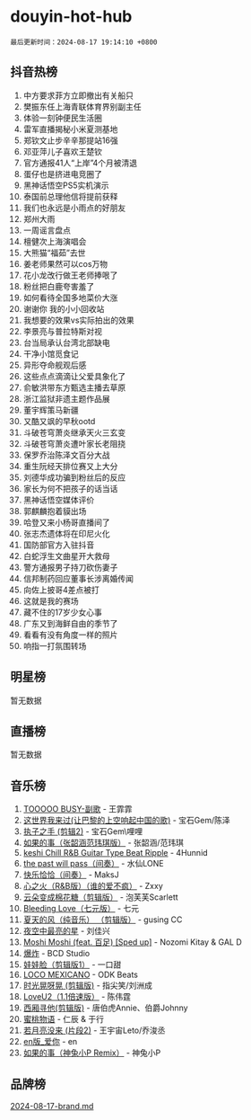 # douyin-hot-hub

`最后更新时间：2024-08-17 19:14:10 +0800`

## 抖音热榜

1. 中方要求菲方立即撤出有关船只
1. 樊振东任上海青联体育界别副主任
1. 体验一刻钟便民生活圈
1. 雷军直播揭秘小米夏测基地
1. 郑钦文止步辛辛那提站16强
1. 邓亚萍儿子喜欢王楚钦
1. 官方通报41人“上岸”4个月被清退
1. 蛋仔也是挤进电竞圈了
1. 黑神话悟空PS5实机演示
1. 泰国前总理他信将提前获释
1. 我们也永远是小雨点的好朋友
1. 郑州大雨
1. 一周谣言盘点
1. 檀健次上海演唱会
1. 大熊猫“福茹”去世
1. 姜老师果然可以cos万物
1. 花小龙改行做王老师捧哏了
1. 粉丝把白鹿夸害羞了
1. 如何看待全国多地菜价大涨
1. 谢谢你 我的小小回收站
1. 我想要的效果vs实际拍出的效果
1. 李景亮与普拉特斯对视
1. 台当局承认台湾北部缺电
1. 干净小馆觅食记
1. 异形夺命舰观后感
1. 这些点点滴滴让父爱‌具象化了
1. 俞敏洪带东方甄选主播去草原
1. 浙江监狱非遗主题作品展
1. 董宇辉策马新疆
1. 又酷又飒的早秋ootd
1. 斗破苍穹萧炎继承天火三玄变
1. 斗破苍穹萧炎遭叶家长老阻挠
1. 保罗乔治陈泽文百分大战
1. 重生阮经天排位赛又上大分
1. 刘德华成功骗到粉丝后的反应
1. 家长为何不把孩子的话当话
1. 黑神话悟空媒体评价
1. 郭麒麟抱着貘出场
1. 哈登又来小杨哥直播间了
1. 张志杰遗体将在印尼火化
1. 国防部官方入驻抖音
1. 白蛇浮生文曲星开大救母
1. 警方通报男子持刀砍伤妻子
1. 信邦制药回应董事长涉离婚传闻
1. 向佐上披哥4差点被打
1. 这就是我的赛场
1. 藏不住的17岁少女心事
1. 广东又到海鲜自由的季节了
1. 看看有没有角度一样的照片
1. 响指一打氛围转场

## 明星榜

暂无数据

## 直播榜

暂无数据

## 音乐榜

1. [TOOOOO BUSY-副歌](https://sf5-hl-cdn-tos.douyinstatic.com/obj/tos-cn-ve-2774/o0fmjGZetNDjSM5EimFs2QlzBg30YgByJMRQrC) - 王霏霏
1. [这世界我来过(让巴黎的上空响起中国的歌)](https://sf3-cdn-tos.douyinstatic.com/obj/tos-cn-ve-2774/o4wXzBftoUMHKWsiWRwtI9iiGWnO8zjCBxAaAb) - 宝石Gem/陈泽
1. [执子之手 (剪辑2)](https://sf5-hl-cdn-tos.douyinstatic.com/obj/tos-cn-ve-2774/oUoZLQjCc31XzqsBnBQUNgeKtYPBcgbFDwtfcu) - 宝石Gem\哩哩
1. [如果的事（张韶涵范玮琪版）](https://sf6-cdn-tos.douyinstatic.com/obj/tos-cn-ve-2774/owI7MDDyzHddFIDNOFiTf8qYP1fafEiAgmjsCv) - 张韶涵/范玮琪
1. [keshi Chill R&B Guitar Type Beat Ripple](https://sf5-hl-cdn-tos.douyinstatic.com/obj/tos-cn-ve-2774/okQIfmitAB3HpgZQo0YCEFEACcDhQngn0fkFIC) - 4Hunnid
1. [the past will pass（间奏）](https://sf3-cdn-tos.douyinstatic.com/obj/tos-cn-ve-2774/oYi1aFWqIjwzlvAuryrQIMAFSoPpJyicp6BiZ) - 水仙LONE
1. [快乐恰恰（间奏）](https://sf5-hl-cdn-tos.douyinstatic.com/obj/tos-cn-ve-2774/oMesum3HvWQXJxuMFeVYzf54o2QzH5aEBPOCAn) - MaksJ
1. [心之火（R&B版）（谁的爱不疯）](https://sf3-cdn-tos.douyinstatic.com/obj/tos-cn-ve-2774/okemkEDaIBBE3OosftCgMxlFkLQZRw37t36ZQv) - Zxxy
1. [云朵变成棉花糖（剪辑版）](https://sf3-cdn-tos.douyinstatic.com/obj/tos-cn-ve-2774/o8LC84GQLALFfXeyJmh8KE61byVQYMMeAZLfEI) - 泡芙芙Scarlett
1. [Bleeding Love（七元版）](https://sf5-hl-cdn-tos.douyinstatic.com/obj/tos-cn-ve-2774/oEgC9eZFHQ1MfSRnrfkzFp8AayDWqAQMABBgUs) - 七元
1. [夏天的风（纯音乐） （剪辑版）](https://sf5-hl-cdn-tos.douyinstatic.com/obj/tos-cn-ve-2774/oUzLjBZZFQAoNRmGokEeD5zfQCObp6UeFAnTa6) - gusing CC
1. [夜空中最亮的星](https://sf5-hl-cdn-tos.douyinstatic.com/obj/tos-cn-ve-2774/o4IfgGwqqnFeXEMGaS8JBzJAdayAaCeoxqbjCD) - 刘佳兴
1. [Moshi Moshi (feat. 百足) [Sped up]](https://sf5-hl-cdn-tos.douyinstatic.com/obj/tos-cn-ve-2774/ocCPFQcXJLeroaIdQLIGAoeeYM3OAUYGDguHXz) - Nozomi Kitay & GAL D
1. [爆炸](https://sf5-hl-cdn-tos.douyinstatic.com/obj/tos-cn-ve-2774/4abeb6e3794342cf9e7ce20282badd15) - BCD Studio
1. [娃娃脸（剪辑版1）](https://sf5-hl-cdn-tos.douyinstatic.com/obj/tos-cn-ve-2774/oIimSCgQoNUePTAZ1Ba7TeADY4KetGYsVFeaaB) - 一口甜
1. [LOCO MEXICANO](https://sf6-cdn-tos.douyinstatic.com/obj/tos-cn-ve-2774/owxVoxJorA4ILBfsMAjU6t7O1xW9w0tS7EYzh6) - ODK Beats
1. [时光晃呀晃 (剪辑版)](https://sf5-hl-cdn-tos.douyinstatic.com/obj/tos-cn-ve-2774/o8ACeQem3gwI1x3GIYGAfKG0LJebKFRJDwRwyW) - 指尖笑/刘洲成
1. [LoveU2（1.1倍速版）](https://sf3-cdn-tos.douyinstatic.com/obj/tos-cn-ve-2774/oQMeDffLaEmgMwgCOEMAFCI6INzoFPgWdD0rsa) - 陈伟霆
1. [西厢寻他(剪辑版)](https://sf5-hl-cdn-tos.douyinstatic.com/obj/tos-cn-ve-2774/oUsAVfAQKlRNxEv5qxvIB8o5qmIWUcXbzJKJhw) - 唐伯虎Annie、伯爵Johnny
1. [蜜桃物语](https://sf5-hl-cdn-tos.douyinstatic.com/obj/tos-cn-ve-2774/oIhOSCZtIACtYU4XQkngiW9kCBfVD1Fz9IYeqL) - 仁辰 & 于行
1. [若月亮没来 (片段2)](https://sf5-hl-cdn-tos.douyinstatic.com/obj/tos-cn-ve-2774/ocQavLLjkCOeDxGyYeIMGgNAIwJ0QXE1Ve3Fzv) - 王宇宙Leto/乔浚丞
1. [en版_爱你](https://sf3-cdn-tos.douyinstatic.com/obj/tos-cn-ve-2774/oEDn5OQWGwJcMoiXFPLTgUzBICetMfDgIfAjaa) - en
1. [如果的事（神兔小P Remix）](https://sf6-cdn-tos.douyinstatic.com/obj/tos-cn-ve-2774/okHtAffz3g4ZB0BMQn9iC9BC6AciI3xCmgQTqt) - 神兔小P

## 品牌榜

[2024-08-17-brand.md](2024-08-17-brand.md)
